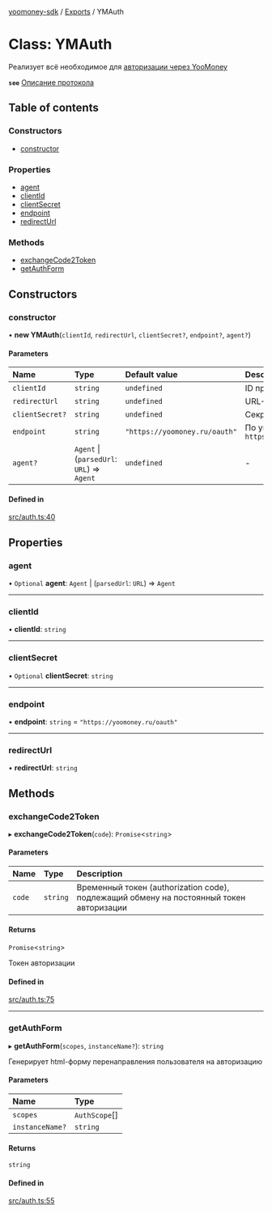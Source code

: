 [yoomoney-sdk](../README.md) / [Exports](../modules.md) / YMAuth

# Class: YMAuth

Реализует всё необходимое для [авторизации через YooMoney](https://yoomoney.ru/docs/wallet/using-api/authorization/basics)

**`see`** [Описание протокола](https://yoomoney.ru/docs/wallet/using-api/authorization/basics)

## Table of contents

### Constructors

- [constructor](YMAuth.md#constructor)

### Properties

- [agent](YMAuth.md#agent)
- [clientId](YMAuth.md#clientid)
- [clientSecret](YMAuth.md#clientsecret)
- [endpoint](YMAuth.md#endpoint)
- [redirectUrl](YMAuth.md#redirecturl)

### Methods

- [exchangeCode2Token](YMAuth.md#exchangecode2token)
- [getAuthForm](YMAuth.md#getauthform)

## Constructors

### constructor

• **new YMAuth**(`clientId`, `redirectUrl`, `clientSecret?`, `endpoint?`, `agent?`)

#### Parameters

| Name | Type | Default value | Description |
| :------ | :------ | :------ | :------ |
| `clientId` | `string` | `undefined` | ID приложения |
| `redirectUrl` | `string` | `undefined` | URL-перенаправления |
| `clientSecret?` | `string` | `undefined` | Секретное Слово |
| `endpoint` | `string` | `"https://yoomoney.ru/oauth"` | По умолчанию `https://yoomoney.ru/oauth` |
| `agent?` | `Agent` \| (`parsedUrl`: `URL`) => `Agent` | `undefined` | - |

#### Defined in

[src/auth.ts:40](https://github.com/AlexXanderGrib/yoomoney-sdk/blob/e2ac32a/src/auth.ts#L40)

## Properties

### agent

• `Optional` **agent**: `Agent` \| (`parsedUrl`: `URL`) => `Agent`

___

### clientId

• **clientId**: `string`

___

### clientSecret

• `Optional` **clientSecret**: `string`

___

### endpoint

• **endpoint**: `string` = `"https://yoomoney.ru/oauth"`

___

### redirectUrl

• **redirectUrl**: `string`

## Methods

### exchangeCode2Token

▸ **exchangeCode2Token**(`code`): `Promise`<`string`\>

#### Parameters

| Name | Type | Description |
| :------ | :------ | :------ |
| `code` | `string` | Временный токен (authorization code), подлежащий обмену на постоянный токен авторизации |

#### Returns

`Promise`<`string`\>

Токен авторизации

#### Defined in

[src/auth.ts:75](https://github.com/AlexXanderGrib/yoomoney-sdk/blob/e2ac32a/src/auth.ts#L75)

___

### getAuthForm

▸ **getAuthForm**(`scopes`, `instanceName?`): `string`

Генерирует html-форму перенаправления пользователя на авторизацию

#### Parameters

| Name | Type |
| :------ | :------ |
| `scopes` | `AuthScope`[] |
| `instanceName?` | `string` |

#### Returns

`string`

#### Defined in

[src/auth.ts:55](https://github.com/AlexXanderGrib/yoomoney-sdk/blob/e2ac32a/src/auth.ts#L55)
